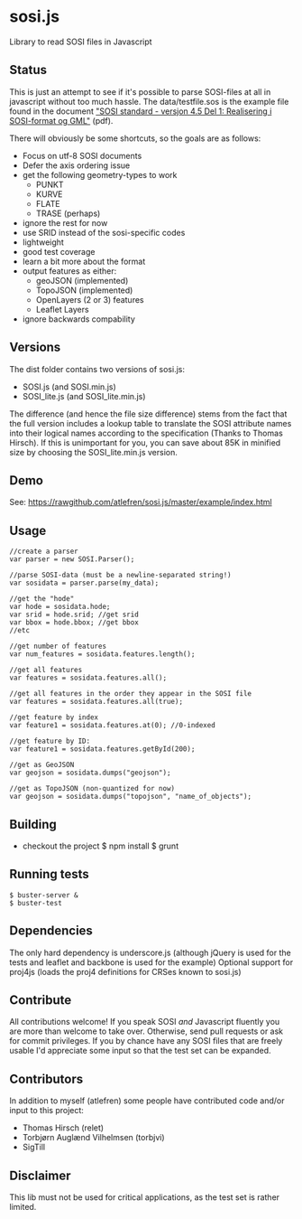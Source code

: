 sosi.js
=======

Library to read SOSI files in Javascript

Status
------
This is just an attempt to see if it's possible to parse SOSI-files at all in javascript without too much hassle.
The data/testfile.sos is the example file found in the document ["SOSI standard - versjon 4.5 Del 1: Realisering i SOSI-format og GML"](http://www.statkart.no/Documents/Standard/SOSI-standarden%20del%201%20og%202/SOSI%20standarden/del1_2_RealiseringSosiGml_45_20120608.pdf) (pdf).

There will obviously be some shortcuts, so the goals are as follows:

- Focus on utf-8 SOSI documents
- Defer the axis ordering issue
- get the following geometry-types to work
    - PUNKT
    - KURVE
    - FLATE
    - TRASE (perhaps)
- ignore the rest for now
- use SRID instead of the sosi-specific codes
- lightweight
- good test coverage
- learn a bit more about the format
- output features as either:
    - geoJSON (implemented)
    - TopoJSON (implemented)
    - OpenLayers (2 or 3) features
    - Leaflet Layers
- ignore backwards compability

Versions
--------
The dist folder contains two versions of sosi.js:
- SOSI.js (and SOSI.min.js)
- SOSI_lite.js (and SOSI_lite.min.js)

The difference (and hence the file size difference) stems from the fact that the full version includes a lookup table to
translate the SOSI attribute names into their logical names according to the specification (Thanks to Thomas Hirsch).
If this is unimportant for you, you can save about 85K in minified size by choosing the SOSI_lite.min.js version.

Demo
----
See: https://rawgithub.com/atlefren/sosi.js/master/example/index.html

Usage
-----
    //create a parser
    var parser = new SOSI.Parser();

    //parse SOSI-data (must be a newline-separated string!)
    var sosidata = parser.parse(my_data);

    //get the "hode"
    var hode = sosidata.hode;
    var srid = hode.srid; //get srid
    var bbox = hode.bbox; //get bbox
    //etc

    //get number of features
    var num_features = sosidata.features.length();

    //get all features
    var features = sosidata.features.all();

    //get all features in the order they appear in the SOSI file
    var features = sosidata.features.all(true);

    //get feature by index
    var feature1 = sosidata.features.at(0); //0-indexed

    //get feature by ID:
    var feature1 = sosidata.features.getById(200);

    //get as GeoJSON
    var geojson = sosidata.dumps("geojson");

    //get as TopoJSON (non-quantized for now)
    var geojson = sosidata.dumps("topojson", "name_of_objects");

Building
-------
- checkout the project
    $ npm install
    $ grunt

Running tests
-------------
    $ buster-server &
    $ buster-test

Dependencies
------------
The only hard dependency is underscore.js (although jQuery is used for the tests and leaflet and backbone is used for the example)
Optional support for proj4js (loads the proj4 definitions for CRSes known to sosi.js)

Contribute
----------
All contributions welcome! If you speak SOSI _and_ Javascript fluently you are more than welcome to take over.
Otherwise, send pull requests or ask for commit privileges. If you by chance have any SOSI files that are freely
usable I'd appreciate some input so that the test set can be expanded.

Contributors
------------
In addition to myself (atlefren) some people have contributed code and/or input to this project:
- Thomas Hirsch (relet)
- Torbjørn Auglænd Vilhelmsen (torbjvi)
- SigTill

Disclaimer
----------
This lib must not be used for critical applications, as the test set is rather limited.
